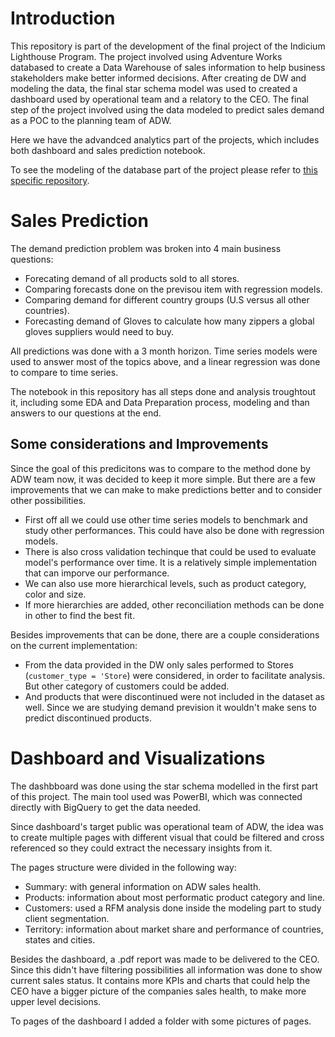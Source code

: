 # Introduction

This repository is part of the development of the final project of the Indicium Lighthouse Program. The project involved using Adventure Works databased to create a Data Warehouse of sales information to help business stakeholders make better informed decisions. After creating de DW and modeling the data, the final star schema model was used to created a dashboard used by operational team and a relatory to the CEO. The final step of the project involved using the data modeled to predict sales demand as a POC to the planning team of ADW.

Here we have the advandced analytics part of the projects, which includes both dashboard and sales prediction notebook.

To see the modeling of the database part of the project please refer to [this specific repository](https://github.com/gabiskli/adventure-works-sales-dw).

# Sales Prediction

The demand prediction problem was broken into 4 main business questions:

- Forecating demand of all products sold to all stores.
- Comparing forecasts done on the previsou item with regression models.
- Comparing demand for different country groups (U.S versus all other countries).
- Forecasting demand of Gloves to calculate how many zippers a global gloves suppliers would need to buy.

All predictions was done with a 3 month horizon. Time series models were used to answer most of the topics above, and a linear regression was done to compare to time series. 

The notebook in this repository has all steps done and analysis troughtout it, including some EDA and Data Preparation process, modeling and than answers to our questions at the end.

## Some considerations and Improvements

Since the goal of this predicitons was to compare to the method done by ADW team now, it was decided to keep it more simple. But there are a few improvements that we can make to make predictions better and to consider other possibilities.

- First off all we could use other time series models to benchmark and study other performances. This could have also be done with regression models. 
- There is also cross validation techinque that could be used to evaluate model's performance over time. It is a relatively simple implementation that can imporve our performance.
- We can also use more hierarchical levels, such as product category, color and size.
- If more hierarchies are added, other reconciliation methods can be done in other to find the best fit.

Besides improvements that can be done, there are a couple considerations on the current implementation:

- From the data provided in the DW only sales performed to Stores (`customer_type = 'Store`) were considered, in order to facilitate analysis. But other category of customers could be added.
- And products that were discontinued were not included in the dataset as well. Since we are studying demand prevision it wouldn't make sens to predict discontinued products.


# Dashboard and Visualizations

The dashbboard was done using the star schema modelled in the first part of this project. The main tool used was PowerBI, which was connected directly with BigQuery to get the data needed.

Since dashboard's target public was operational team of ADW, the idea was to create multiple pages with different visual that could be filtered and cross referenced so they could extract the necessary insights from it. 

The pages structure were divided in the following way:

- Summary: with general information on ADW sales health.
- Products: information about most performatic product category and line.
- Customers: used a RFM analysis done inside the modeling part to study client segmentation.
- Territory: information about market share and performance of countries, states and cities.

Besides the dashboard, a .pdf report was made to be delivered to the CEO. Since this didn't have filtering possibilities all information was done to show current sales status. It contains more KPIs and charts that could help the CEO have a bigger picture of the companies sales health, to make more upper level decisions.

To pages of the dashboard I added a folder with some pictures of pages.
